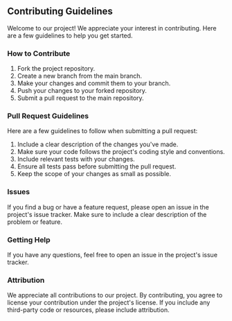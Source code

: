 ## Contributing Guidelines

Welcome to our project! We appreciate your interest in contributing. Here are a few guidelines to help you get started.

### How to Contribute

1.  Fork the project repository.
2.  Create a new branch from the main branch.
3.  Make your changes and commit them to your branch.
4.  Push your changes to your forked repository.
5.  Submit a pull request to the main repository.
    
### Pull Request Guidelines

Here are a few guidelines to follow when submitting a pull request:

1.  Include a clear description of the changes you've made.    
2.  Make sure your code follows the project's coding style and conventions.
3.  Include relevant tests with your changes.
4.  Ensure all tests pass before submitting the pull request.
5.  Keep the scope of your changes as small as possible.
    
### Issues

If you find a bug or have a feature request, please open an issue in the project's issue tracker. Make sure to include a clear description of the problem or feature.

### Getting Help

If you have any questions, feel free to open an issue in the project's issue tracker.

### Attribution

We appreciate all contributions to our project. By contributing, you agree to license your contribution under the project's license. If you include any third-party code or resources, please include attribution.